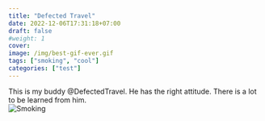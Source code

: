 ```yaml
---
title: "Defected Travel"
date: 2022-12-06T17:31:18+07:00
draft: false
#weight: 1
cover:
image: /img/best-gif-ever.gif
tags: ["smoking", "cool"]
categories: ["test"]
---
```


This is my buddy @DefectedTravel. He has the right attitude.  There is a lot to be learned from him.  
![Smoking](/img/best-gif-ever.gif "a title")